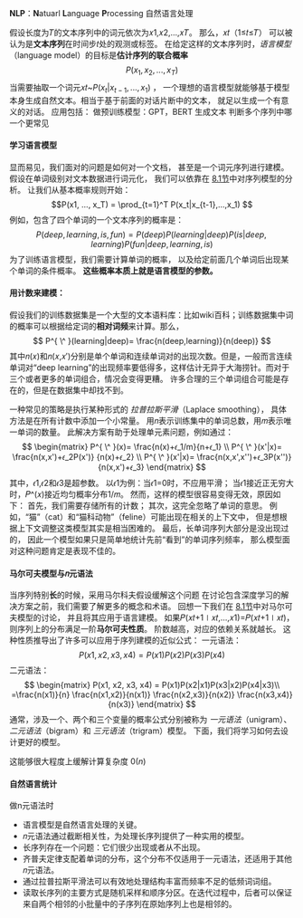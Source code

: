 **NLP**：**N**atuarl **L**anguage **P**rocessing 自然语言处理


假设长度为𝑇的文本序列中的词元依次为𝑥1,𝑥2,…,𝑥𝑇。
那么，𝑥𝑡（1≤𝑡≤𝑇） 可以被认为是**文本序列**在时间步𝑡处的观测或标签。 在给定这样的文本序列时，_语言模型_（language model）的目标是**估计序列的联合概率**
$$
P(x_1, x_2, ..., x_T)
$$
当需要抽取一个词元𝑥𝑡~$P(x_t| x_{t-1}, ..., x_1)$ ， 一个理想的语言模型就能够基于模型本身生成自然文本。相当于基于前面的对话片断中的文本， 就足以生成一个有意义的对话。
应用包括：
	做预训练模型：GPT，BERT
	生成文本
	判断多个序列中哪一个更常见


#### 学习语言模型
显而易见，我们面对的问题是如何对一个文档， 甚至是一个词元序列进行建模。
假设在单词级别对文本数据进行词元化， 我们可以依靠在 [8.1节](https://zh-v2.d2l.ai/chapter_recurrent-neural-networks/sequence.html#sec-sequence)中对序列模型的分析。 让我们从基本概率规则开始：
$$P(x1, ..., x_T) = \prod_{t=1}^T P(x_t|x_{t-1},...,x_1) $$
例如，包含了四个单词的一个文本序列的概率是：
$$
P(deep, learning, is, fun) = P(deep)P(learning|deep)P(is|deep, learning)
P(fun|deep, learning, is)$$
为了训练语言模型，我们需要计算单词的概率， 以及给定前面几个单词后出现某个单词的条件概率。 **这些概率本质上就是语言模型的参数。**

#### 用计数来建模：
假设我们的训练数据集是一个大型的文本语料库：比如wiki百科；训练数据集中词的概率可以根据给定词的**相对词频**来计算。那么，
$$
P^{ \^ }(learning|deep)= \frac{n(deep,learning)}{n(deep)}
$$
其中𝑛(𝑥)和𝑛(𝑥,𝑥′)分别是单个单词和连续单词对的出现次数。但是，一般而言连续单词对“deep learning”的出现频率要低得多，这样估计无异于大海捞针。而对于三个或者更多的单词组合，情况会变得更糟。 许多合理的三个单词组合可能是存在的，但是在数据集中却找不到。

一种常见的策略是执行某种形式的 _拉普拉斯平滑_（Laplace smoothing）， 具体方法是在所有计数中添加一个小常量。 用𝑛表示训练集中的单词总数，用𝑚表示唯一单词的数量。 此解决方案有助于处理单元素问题，例如通过：
$$
\begin{matrix}
P^{ \^ }(x)= \frac{n(x)+𝜖_1/m}{n+𝜖_1} \\
P^{ \^ }(x'|x)= \frac{n(x,x')+𝜖_2P(x')} {n(x)+𝜖_2} \\
P^{ \^ }(x'|x)= \frac{n(x,x',x'')+𝜖_3P(x'')} {n(x,x')+𝜖_3}
\end{matrix}
$$
其中，𝜖1,𝜖2和𝜖3是超参数。 以𝜖1为例：当𝜖1=0时，不应用平滑； 当𝜖1接近正无穷大时，𝑃^(𝑥)接近均匀概率分布1/𝑚。
然而，这样的模型很容易变得无效，原因如下： 首先，我们需要存储所有的计数； 其次，这完全忽略了单词的意思。 例如，“猫”（cat）和“猫科动物”（feline）可能出现在相关的上下文中， 但是想根据上下文调整这类模型其实是相当困难的。 最后，长单词序列大部分是没出现过的， 因此一个模型如果只是简单地统计先前“看到”的单词序列频率， 那么模型面对这种问题肯定是表现不佳的。

#### 马尔可夫模型与𝑛元语法
当序列特别**长**的时候，采用马尔科夫假设缓解这个问题
在讨论包含深度学习的解决方案之前，我们需要了解更多的概念和术语。 回想一下我们在 [8.1节](https://zh-v2.d2l.ai/chapter_recurrent-neural-networks/sequence.html#sec-sequence)中对马尔可夫模型的讨论， 并且将其应用于语言建模。 
如果𝑃(𝑥𝑡+1∣𝑥𝑡,…,𝑥1)=𝑃(𝑥𝑡+1∣𝑥𝑡)， 则序列上的分布满足一阶**马尔可夫性质**。 阶数越高，对应的依赖关系就越长。 
这种性质推导出了许多可以应用于序列建模的近似公式：
一元语法：
$$
P(x1, x2, x3, x4) = P(x1)P(x2)P(x3)P(x4)
$$
二元语法：
$$
\begin{matrix}
P(x1, x2, x3, x4) = P(x1)P(x2|x1)P(x3|x2)P(x4|x3)\\
=\frac{n(x1)}{n} \frac{n(x1,x2)}{n(x1)} 
\frac{n(x2,x3)}{n(x2)} \frac{n(x3,x4)}{n(x3)}
\end{matrix}
$$
通常，涉及一个、两个和三个变量的概率公式分别被称为 _一元语法_（unigram）、_二元语法_（bigram）和 _三元语法_（trigram）模型。 下面，我们将学习如何去设计更好的模型。

这能够很大程度上缓解计算复杂度 $0(n)$
#### 自然语言统计
做n元语法时


- 语言模型是自然语言处理的关键。
- 𝑛元语法通过截断相关性，为处理长序列提供了一种实用的模型。
- 长序列存在一个问题：它们很少出现或者从不出现。
- 齐普夫定律支配着单词的分布，这个分布不仅适用于一元语法，还适用于其他𝑛元语法。
- 通过拉普拉斯平滑法可以有效地处理结构丰富而频率不足的低频词词组。
- 读取长序列的主要方式是随机采样和顺序分区。在迭代过程中，后者可以保证来自两个相邻的小批量中的子序列在原始序列上也是相邻的。